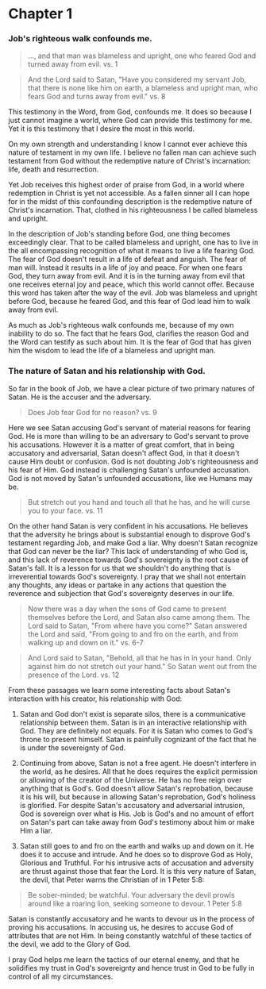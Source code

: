 # Chapter 1

### Job's righteous walk confounds me.

> ..., and that man was blameless and upright, one who feared God and turned away from evil. vs. 1

> And the Lord said to Satan, "Have you considered my servant Job, that there is none like him on earth, a blameless and upright man, who fears God and turns away from evil." vs. 8

This testimony in the Word, from God, confounds me. It does so because I just cannot imagine a world, where God can provide this testimony for me. Yet it is this testimony that I desire the most in this world.

On my own strength and understanding I know I cannot ever achieve this nature of testament in my own life. I believe no fallen man can achieve such testament from God without the redemptive nature of Christ's incarnation: life, death and resurrection.

Yet Job receives this highest order of praise from God, in a world where redemption in Christ is yet not accessible. As a fallen sinner all I can hope for in the midst of this confounding description is the redemptive nature of Christ's incarnation. That, clothed in his righteousness I be called blameless and upright.

In the description of Job's standing before God, one thing becomes exceedingly clear. That to be called blameless and upright, one has to live in the all encompassing recognition of what it means to live a life fearing God. The fear of God doesn't result in a life of defeat and anguish. The fear of man will. Instead it results in a life of joy and peace. For when one fears God, they turn away from evil. And it is in the turning away from evil that one receives eternal joy and peace, which this world cannot offer. Because this word has taken after the way of the evil. Job was blameless and upright before God, because he feared God, and this fear of God lead him to walk away from evil.

As much as Job's righteous walk confounds me, because of my own inability to do so. The fact that he fears God, clarifies the reason God and the Word can testify as such about him. It is the fear of God that has given him the wisdom to lead the life of a blameless and upright man.

### The nature of Satan and his relationship with God.

So far in the book of Job, we have a clear picture of two primary natures of Satan. He is the accuser and the adversary.

> Does Job fear God for no reason? vs. 9

Here we see Satan accusing God's servant of material reasons for fearing God. He is more than willing to be an adversary to God's servant to prove his accusations. However it is a matter of great comfort, that in being accusatory and adversarial, Satan doesn't affect God, in that it doesn't cause Him doubt or confusion. God is not doubting Job's righteousness and his fear of Him. God instead is challenging Satan's unfounded accusation. God is not moved by Satan's unfounded accusations, like we Humans may be.

> But stretch out you hand and touch all that he has, and he will curse you to your face. vs. 11

On the other hand Satan is very confident in his accusations. He believes that the adversity he brings about is substantial enough to disprove God's testament regarding Job, and make God a liar. Why doesn't Satan recognize that God can never be the liar? This lack of understanding of who God is, and this lack of reverence towards God's sovereignty is the root cause of Satan's fall. It is a lesson for us that we shouldn't do anything that is irreverential towards God's sovereignty. I pray that we shall not entertain any thoughts, any ideas or partake in any actions that question the reverence and subjection that God's sovereignty deserves in our life.

> Now there was a day when the sons of God came to present themselves before the Lord, and Satan also came among them. The Lord said to Satan, "From where have you come?" Satan answered the Lord and said, "From going to and fro on the earth, and from walking up and down on it." vs. 6-7

> And Lord said to Satan, "Behold, all that he has in in your hand. Only against him do not stretch out your hand." So Satan went out from the presence of the Lord. vs. 12

From these passages we learn some interesting facts about Satan's interaction with his creator, his relationship with God:

1. Satan and God don't exist is separate silos, there is a communicative relationship between them. Satan is in an interactive relationship with God. They are definitely not equals. For it is Satan who comes to God's throne to present himself. Satan is painfully cognizant of the fact that he is under the sovereignty of God.

2. Continuing from above, Satan is not a free agent. He doesn't interfere in the world, as he desires. All that he does requires the explicit permission or allowing of the creator of the Universe. He has no free reign over anything that is God's. God doesn't allow Satan's reprobation, because it is his will, but because in allowing Satan's reprobation, God's holiness is glorified. For despite Satan's accusatory and adversarial intrusion, God is sovereign over what is His. Job is God's and no amount of effort on Satan's part can take away from God's testimony about him or make Him a liar.

3. Satan still goes to and fro on the earth and walks up and down on it. He does it to accuse and intrude. And he does so to disprove God as Holy, Glorious and Truthful. For his intrusive acts of accusation and adversity are thrust against those that fear the Lord. It is this very nature of Satan, the devil, that Peter warns the Christian of in 1 Peter 5:8:

> Be sober-minded; be watchful. Your adversary the devil prowls around like a roaring lion, seeking someone to devour. 1 Peter 5:8

Satan is constantly accusatory and he wants to devour us in the process of proving his accusations. In accusing us, he desires to accuse God of attributes that are not Him. In being constantly watchful of these tactics of the devil, we add to the Glory of God.

I pray God helps me learn the tactics of our eternal enemy, and that he solidifies my trust in God's sovereignty and hence trust in God to be fully in control of all my circumstances.
